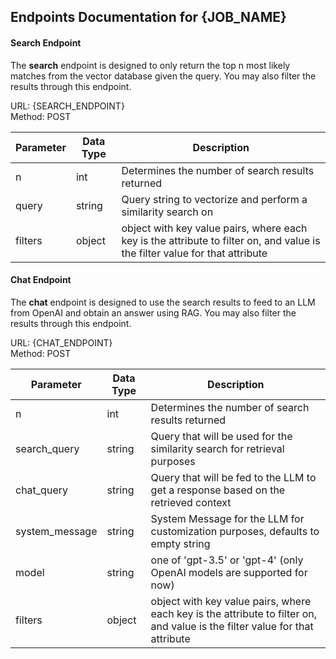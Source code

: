 ## Endpoints Documentation for {JOB_NAME}

#### Search Endpoint

The **search** endpoint is designed to only return the top n most likely matches from the vector database given the query.
You may also filter the results through this endpoint.

URL: {SEARCH_ENDPOINT} \
Method: POST

| Parameter | Data Type | Description                                                                                                                 |
|-----------|-----------|-----------------------------------------------------------------------------------------------------------------------------|
| n         | int       | Determines the number of search results returned                                                                            |
| query     | string    | Query string to vectorize and perform a similarity search on                                                                |
| filters   | object    | object with key value pairs, where each key is the attribute to filter on, and value is the filter value for that attribute |

#### Chat Endpoint

The **chat** endpoint is designed to use the search results to feed to an LLM from OpenAI and obtain an answer using RAG.
You may also filter the results through this endpoint.

URL: {CHAT_ENDPOINT} \
Method: POST

| Parameter      | Data Type | Description                                                                                                                 |
|----------------|-----------|-----------------------------------------------------------------------------------------------------------------------------|
| n              | int       | Determines the number of search results returned                                                                            |
| search_query   | string    | Query that will be used for the similarity search for retrieval purposes                                                    |
| chat_query     | string    | Query that will be fed to the LLM to get a response based on the retrieved context                                          |
| system_message | string    | System Message for the LLM for customization purposes, defaults to empty string                                             |
| model          | string    | one of 'gpt-3.5' or 'gpt-4' (only OpenAI models are supported for now)                                                      |
| filters        | object    | object with key value pairs, where each key is the attribute to filter on, and value is the filter value for that attribute |